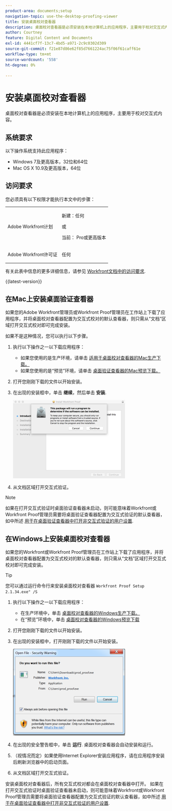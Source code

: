 ```yaml
---
product-area: documents;setup
navigation-topic: use-the-desktop-proofing-viewer
title: 安装桌面校对查看器
description: 桌面校对查看器是必须安装在本地计算机上的应用程序，主要用于校对交互式内容。
author: Courtney
feature: Digital Content and Documents
exl-id: 4441cf7f-13c7-4bd5-a971-2c9c0302d309
source-git-commit: f21e87d86e62f85d7661224ac75f06f61caff61e
workflow-type: tm+mt
source-wordcount: '558'
ht-degree: 0%

---
```


# 安装桌面校对查看器

<!--Audited: 12/2023-->

桌面校对查看器是必须安装在本地计算机上的应用程序，主要用于校对交互式内容。

## 系统要求

以下操作系统支持此应用程序：

* Windows 7及更高版本，32位和64位
* Mac OS X 10.9及更高版本，64位

## 访问要求

您必须具有以下权限才能执行本文中的步骤：

<table style="table-layout:auto"> 
 <col> 
 <col> 
 <tbody> 
  <tr> 
   <td role="rowheader">Adobe Workfront计划</td> 
   <td> <p>新建：任何</p> <p>或</p> <p>当前： Pro或更高版本</p> </td> 
  </tr> 
  <tr> 
   <td role="rowheader">Adobe Workfront许可证</td> 
   <td> <p>任何</p></td> 
  </tr> 
 </tbody> 
</table>

有关此表中信息的更多详细信息，请参见 [Workfront文档中的访问要求](/help/quicksilver/administration-and-setup/add-users/access-levels-and-object-permissions/access-level-requirements-in-documentation.md).

{{latest-version}}

## 在Mac上安装桌面验证查看器

如果您的Adobe Workfront管理员或Workfront Proof管理员在工作站上下载了应用程序，并将桌面校对查看器配置为交互式校对的默认查看器，则只需从“文档”区域打开交互式校对即可完成安装。

如果不是这种情况，您可以执行以下步骤。

1. 执行以下操作之一以下载应用程序：

   * 如果您使用的是生产环境，请单击 [适用于桌面校对查看器的Mac生产下载。](https://assets.proofhq.com/nativeviewer/desktop_viewer/Workfront+Proof-2.1.34.pkg)
   * 如果您使用的是“预览”环境，请单击 [桌面验证查看器的Mac预览下载。](https://assets.preview.proofhq.com/nativeviewer/desktop_viewer/Workfront+Proof+Preview-2.1.34.pkg)

1. 打开您刚刚下载的文件以开始安装。
1. 在出现的安装框中，单击 **继续**，然后单击 **安装**.

   ![00000776.png](assets/00000776-350x244.png)

1. 从文档区域打开交互式验证。

>[!NOTE]
>
>如果在打开交互式验证时桌面验证查看器未启动，则可能意味着Workfront或Workfront Proof管理员需要将桌面验证查看器配置为交互式验证的默认查看器，如中所述 [用于在桌面验证查看器中打开非交互式验证的用户设置](../../../workfront-proof/wp-work-proofsfiles/review-proofs-dpv/destop-proofing-viewer.md#user-setting-for-opening-non-interactive-proofs-in-the-desktop-proofing-viewer).

## 在Windows上安装桌面校对查看器

如果您的Workfront或Workfront Proof管理员在工作站上下载了应用程序，并将桌面校对查看器配置为交互式校对的默认查看器，则只需从“文档”区域打开交互式校对即可完成安装。

>[!TIP]
>
>您可以通过运行命令行来安装桌面校对查看器 `Workfront Proof Setup 2.1.34.exe" /S`

1. 执行以下操作之一以下载应用程序：

   * 在生产环境中，单击 [桌面校对查看器的Windows生产下载。](https://assets.proofhq.com/nativeviewer/desktop_viewer/Workfront+Proof+Setup+2.1.34.exe)
   * 在“预览”环境中，单击 [桌面校对查看器的Windows预览下载](https://assets.preview.proofhq.com/nativeviewer/desktop_viewer/Workfront+Proof+Preview+Setup+2.1.34.exe)

1. 打开您刚刚下载的文件以开始安装。
1. 在出现的安装框中，打开刚刚下载的文件以开始安装。

   ![Screen_Shot_2018-05-02_at_10.56.55_AM.png](assets/screen-shot-2018-05-02-at-10.56.55-am-350x271.png)

1. 在出现的安全警告框中，单击 **运行**. 桌面校对查看器会自动安装和运行。
1. （视情况而定）如果使用Internet Explorer安装应用程序，请在应用程序安装后刷新浏览器中的启动页面。
1. 从文档区域打开交互式验证。

安装桌面校对查看器后，所有交互式校对都会在桌面校对查看器中打开。 如果在打开交互式验证时桌面验证查看器未启动，则可能意味着Workfront或Workfront Proof管理员需要将桌面验证查看器配置为交互式验证的默认查看器，如中所述 [用于在桌面验证查看器中打开非交互式验证的用户设置](../../../workfront-proof/wp-work-proofsfiles/review-proofs-dpv/destop-proofing-viewer.md#user-setting-for-launching-non-interactive-proofs).
